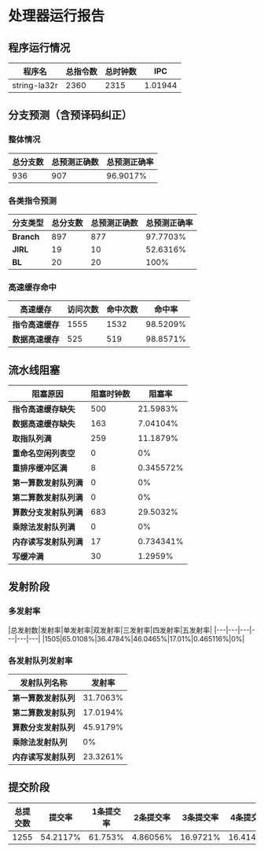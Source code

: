 # 处理器运行报告
## 程序运行情况
|程序名|总指令数|总时钟数|IPC|
|---|---|---|---|
|string-la32r|2360|2315|1.01944|

## 分支预测（含预译码纠正）
### 整体情况
|总分支数|总预测正确数|总预测正确率|
|---|---|---|
|936|907|96.9017%|

### 各类指令预测
|分支类型|总分支数|总预测正确数|总预测正确率|
|---|---|---|---|
|**Branch**| 897 | 877 | 97.7703%|
|**JIRL**| 19 | 10 | 52.6316%|
|**BL**| 20 | 20 | 100%|

### 高速缓存命中
|高速缓存|访问次数|命中次数|命中率|
|---|---|---|---|
|**指令高速缓存**| 1555 | 1532 | 98.5209%|
|**数据高速缓存**| 525 | 519 | 98.8571%|
## 流水线阻塞
|阻塞原因|阻塞时钟数|阻塞率|
|---|---|---|
|**指令高速缓存缺失**| 500 | 21.5983%|
|**数据高速缓存缺失**| 163 | 7.04104%|
|**取指队列满**| 259 | 11.1879%|
|**重命名空闲列表空**|0 | 0%|
|**重排序缓冲区满**|8 | 0.345572%|
|**第一算数发射队列满**|0 | 0%|
|**第二算数发射队列满**|0 | 0%|
|**算数分支发射队列满**|683 | 29.5032%|
|**乘除法发射队列满**|0 | 0%|
|**内存读写发射队列满**|17 | 0.734341%|
|**写缓冲满**|30 | 1.2959%|

## 发射阶段
### 多发射率
|总发射数|发射率|单发射率|双发射率|三发射率|四发射率|五发射率|
|---|---|---|---|---|---|
|1505|65.0108%|36.4784%|46.0465%|17.01%|0.465116%|0%|

### 各发射队列发射率
|发射队列名称|发射率|
|---|---|
|**第一算数发射队列**|31.7063%|
|**第二算数发射队列**|17.0194%|
|**算数分支发射队列**|45.9179%|
|**乘除法发射队列**|0%|
|**内存读写发射队列**|23.3261%|

## 提交阶段
|总提交数|提交率|1条提交率|2条提交率|3条提交率|4条提交率|
|---|---|---|---|---|---|
|1255|54.2117%|61.753%|4.86056%|16.9721%|16.4143%|
